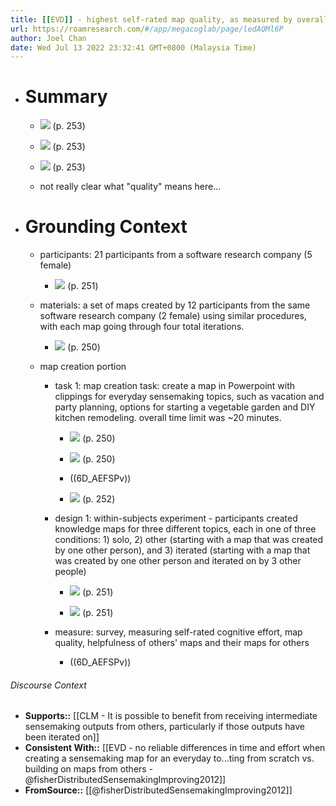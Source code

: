 ```yaml
---
title: [[EVD]] - highest self-rated map quality, as measured by overall quality, and helpfulness to others, when creating map based on previous map that was iterated on by multiple people, compared to creating from scratch, and basing on a map created by one other person, for the same everyday sensemaking topic - [[@fisherDistributedSensemakingImproving2012]]
url: https://roamresearch.com/#/app/megacoglab/page/ledAQMl6P
author: Joel Chan
date: Wed Jul 13 2022 23:32:41 GMT+0800 (Malaysia Time)
---
```


- # Summary

    - ![](https://firebasestorage.googleapis.com/v0/b/firescript-577a2.appspot.com/o/imgs%2Fapp%2Fmegacoglab%2FOYn0tdvpFh.png?alt=media&token=c9499895-3b0b-4004-8ca4-820e43ca23c5) (p. 253)

    - ![](https://firebasestorage.googleapis.com/v0/b/firescript-577a2.appspot.com/o/imgs%2Fapp%2Fmegacoglab%2FyJYs10odkM.png?alt=media&token=1b186542-f0b3-4860-9667-26c7f64544a7) (p. 253)

    - ![](https://firebasestorage.googleapis.com/v0/b/firescript-577a2.appspot.com/o/imgs%2Fapp%2Fmegacoglab%2FIf8AZoq0Q9.png?alt=media&token=6f69531d-0e27-416a-bdb2-fdb9d217b9ae) (p. 253)

    - not really clear what "quality" means here...
- # Grounding Context

    - participants: 21 participants from a software research company (5 female)

        - ![](https://firebasestorage.googleapis.com/v0/b/firescript-577a2.appspot.com/o/imgs%2Fapp%2Fmegacoglab%2FzRk2oaoP8y.png?alt=media&token=d91156d6-ea7b-4352-85eb-44d81fcbace1) (p. 251)

    - materials: a set of maps created by 12 participants from the same software research company (2 female) using similar procedures, with each map going through four total iterations.

        - ![](https://firebasestorage.googleapis.com/v0/b/firescript-577a2.appspot.com/o/imgs%2Fapp%2Fmegacoglab%2FVmrHG4NdYn.png?alt=media&token=eb968238-4578-4e79-8122-7c3e02a446b2) (p. 250)

    - map creation portion

        - task 1: map creation task: create a map in Powerpoint with clippings for everyday sensemaking topics, such as vacation and party planning, options for starting a vegetable garden and DIY kitchen remodeling. overall time limit was ~20 minutes.

            - ![](https://firebasestorage.googleapis.com/v0/b/firescript-577a2.appspot.com/o/imgs%2Fapp%2Fmegacoglab%2FVASkk9wSn0.png?alt=media&token=e8a8dabe-3830-4e95-86d5-83edb1cb092a) (p. 250)

            - ![](https://firebasestorage.googleapis.com/v0/b/firescript-577a2.appspot.com/o/imgs%2Fapp%2Fmegacoglab%2FmvgkYCqQEh.png?alt=media&token=7e80f52f-8bd9-450f-a00d-bb683fdde57c) (p. 250)

            - ((6D_AEFSPv))

            - ![](https://firebasestorage.googleapis.com/v0/b/firescript-577a2.appspot.com/o/imgs%2Fapp%2Fmegacoglab%2FtOUdi4mU1E.png?alt=media&token=d523e448-986d-4fc6-b8c1-e48bc08b0889) (p. 252)

        - design 1: within-subjects experiment - participants created knowledge maps for three different topics, each in one of three conditions: 1) solo, 2) other (starting with a map that was created by one other person), and 3) iterated (starting with a map that was created by one other person and iterated on by 3 other people)

            - ![](https://firebasestorage.googleapis.com/v0/b/firescript-577a2.appspot.com/o/imgs%2Fapp%2Fmegacoglab%2FoJRhxLA_Qh.png?alt=media&token=255b983f-3a03-4ba5-a238-c64cb5c87cee) (p. 251)

            - ![](https://firebasestorage.googleapis.com/v0/b/firescript-577a2.appspot.com/o/imgs%2Fapp%2Fmegacoglab%2F6uhcnF3lj6.png?alt=media&token=ced3903d-a755-42af-9aad-870f249b3dda) (p. 251)

        - measure: survey, measuring self-rated cognitive effort, map quality, helpfulness of others' maps and their maps for others

            - ((6D_AEFSPv))

###### Discourse Context

- **Supports::** [[CLM - It is possible to benefit from receiving intermediate sensemaking outputs from others, particularly if those outputs have been iterated on]]
- **Consistent With::** [[EVD - no reliable differences in time and effort when creating a sensemaking map for an everyday to...ting from scratch vs. building on maps from others - @fisherDistributedSensemakingImproving2012]]
- **FromSource::** [[@fisherDistributedSensemakingImproving2012]]
